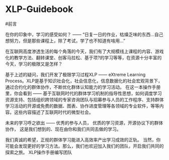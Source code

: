 XLP-Guidebook
=============

#前言

在你的印象中，学习的感受如何？ —— “日复一日的作业，枯燥乏味的东西…自己想努力，但是那些课程上，除了考试，学了也不知道有啥用…”

在互联网高度渗透生活的每个角落的今天，我们有了大规模线上课程的内容、游戏化的教学方法、翻转课堂、创客马拉松、基于项?的学习等等，在资源十分丰富的今天，学习的极限又是怎样？

基于上述的疑问，我们开发了极限学习过程XLP —— eXtreme Learning Process。XLP是基于知识社会化，社会信息化，信息数据化的社会宏观背景下，通过合约化的群体协作，不断优化群体认知能力的学习活动。 在这一本操作手册里，你会看到 —— 基于互联网时代的群体学习机制的指导性思想，如何调度学习资源支持、包括组织跨领域的专家咨询团队与招募参与人员的工作程序、支持群体学习活动的开源或免费的数据、图表、协作进度管理等各领域的专业软件，等等内容。这些内容描述了互联网时代的微型社会。

未来的学习呼之欲出 —— 优秀的参与人员， 优质的学习资源，开源协议下的群体协作， 这是我们想到的、现在由你和我们共同去做的学习。

我们真诚的希望，正规的群体学习能进入高效率产出学习成效的正轨。 当然，你可能会发现更好的学习方法。那么，我们也欢迎加入我们的团队，开启我们共同的探索之旅。
                                   XLP操作手册编写团队











